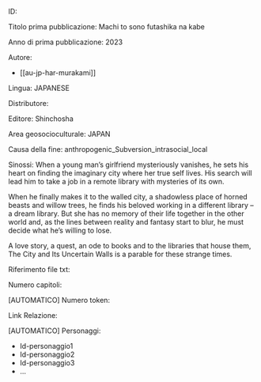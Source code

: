 ID:

Titolo prima pubblicazione: Machi to sono futashika na kabe

Anno di prima pubblicazione: 2023

Autore:
  - [[au-jp-har-murakami]]

Lingua: JAPANESE

Distributore:

Editore: Shinchosha

Area geosocioculturale: JAPAN

Causa della fine: anthropogenic_Subversion_intrasocial_local

Sinossi: When a young man’s girlfriend mysteriously vanishes, he sets his heart on finding the imaginary city where her true self lives. His search will lead him to take a job in a remote library with mysteries of its own.

When he finally makes it to the walled city, a shadowless place of horned beasts and willow trees, he finds his beloved working in a different library – a dream library. But she has no memory of their life together in the other world and, as the lines between reality and fantasy start to blur, he must decide what he’s willing to lose.

A love story, a quest, an ode to books and to the libraries that house them, The City and Its Uncertain Walls is a parable for these strange times.


Riferimento file txt:

Numero capitoli:

[AUTOMATICO] Numero token:

Link Relazione:

[AUTOMATICO] Personaggi:
  - Id-personaggio1
  - Id-personaggio2
  - Id-personaggio3
  - ...